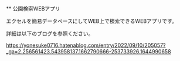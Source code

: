 ** 公園検索WEBアプリ

エクセルを簡易データベースにしてWEB上で検索できるWEBアプリです。

詳細は以下のブログを参照ください。

https://yonesuke0716.hatenablog.com/entry/2022/09/10/205057?_ga=2.256561423.543958137.1662790666-253733926.1644990658